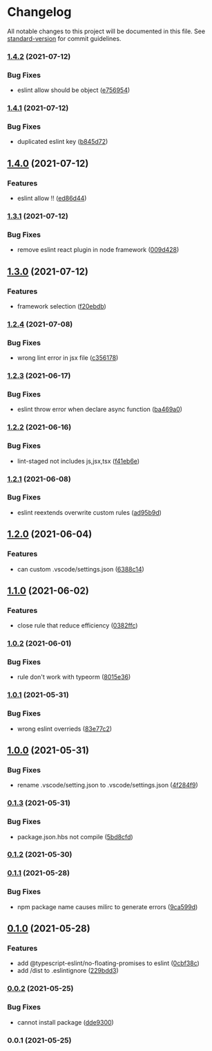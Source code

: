 # Changelog

All notable changes to this project will be documented in this file. See [standard-version](https://github.com/conventional-changelog/standard-version) for commit guidelines.

### [1.4.2](https://www.github.com/mili-project-manager/mtpl-code-style/compare/v1.4.1...v1.4.2) (2021-07-12)


### Bug Fixes

* eslint allow should be object ([e756954](https://www.github.com/mili-project-manager/mtpl-code-style/commit/e756954c0f1c4ede0857538bbbb2ca69fc4618ae))

### [1.4.1](https://www.github.com/mili-project-manager/mtpl-code-style/compare/v1.4.0...v1.4.1) (2021-07-12)


### Bug Fixes

* duplicated eslint key ([b845d72](https://www.github.com/mili-project-manager/mtpl-code-style/commit/b845d720d4d87561fe73e33a35d0069462f19c1a))

## [1.4.0](https://www.github.com/mili-project-manager/mtpl-code-style/compare/v1.3.1...v1.4.0) (2021-07-12)


### Features

* eslint allow !! ([ed86d44](https://www.github.com/mili-project-manager/mtpl-code-style/commit/ed86d44fcb8e2096ec247ca22ff3422e3b3d4798))

### [1.3.1](https://www.github.com/mili-project-manager/mtpl-code-style/compare/v1.3.0...v1.3.1) (2021-07-12)


### Bug Fixes

* remove eslint react plugin in node framework ([009d428](https://www.github.com/mili-project-manager/mtpl-code-style/commit/009d42815e6f1e1b07b0181ace82aafbcc9ecdee))

## [1.3.0](https://www.github.com/mili-project-manager/mtpl-code-style/compare/v1.2.4...v1.3.0) (2021-07-12)


### Features

* framework selection ([f20ebdb](https://www.github.com/mili-project-manager/mtpl-code-style/commit/f20ebdbe60d7504ddb19c55d5d7d57cd8ff99836))

### [1.2.4](https://www.github.com/mili-project-manager/mtpl-code-style/compare/v1.2.3...v1.2.4) (2021-07-08)


### Bug Fixes

* wrong lint error in jsx file ([c356178](https://www.github.com/mili-project-manager/mtpl-code-style/commit/c356178ac0a7ce0a3132c54f45ac7b9c6d294aa6))

### [1.2.3](https://www.github.com/mili-project-manager/mtpl-code-style/compare/v1.2.2...v1.2.3) (2021-06-17)


### Bug Fixes

* eslint throw error when declare async function ([ba469a0](https://www.github.com/mili-project-manager/mtpl-code-style/commit/ba469a0e0d65135c0f4184f384d9d49f81c785e8))

### [1.2.2](https://www.github.com/mili-project-manager/mtpl-code-style/compare/v1.2.1...v1.2.2) (2021-06-16)


### Bug Fixes

* lint-staged not includes js,jsx,tsx ([f41eb6e](https://www.github.com/mili-project-manager/mtpl-code-style/commit/f41eb6e8a655fafae11ab886be82fa15f57d160f))

### [1.2.1](https://www.github.com/mili-project-manager/mtpl-code-style/compare/v1.2.0...v1.2.1) (2021-06-08)


### Bug Fixes

* eslint reextends overwrite custom rules ([ad95b9d](https://www.github.com/mili-project-manager/mtpl-code-style/commit/ad95b9de77f81601fa05a8bc76c228be071dbd91))

## [1.2.0](https://www.github.com/mili-project-manager/mtpl-code-style/compare/v1.1.0...v1.2.0) (2021-06-04)


### Features

* can custom .vscode/settings.json ([6388c14](https://www.github.com/mili-project-manager/mtpl-code-style/commit/6388c149f2374bab3f68ce2b044eb392e25835ec))

## [1.1.0](https://www.github.com/mili-project-manager/mtpl-code-style/compare/v1.0.2...v1.1.0) (2021-06-02)


### Features

* close rule that reduce efficiency ([0382ffc](https://www.github.com/mili-project-manager/mtpl-code-style/commit/0382ffccd8672d79c1960569f46cd35293346c51))

### [1.0.2](https://www.github.com/mili-project-manager/mtpl-code-style/compare/v1.0.1...v1.0.2) (2021-06-01)


### Bug Fixes

* rule don't work with typeorm ([8015e36](https://www.github.com/mili-project-manager/mtpl-code-style/commit/8015e36cc9492b91d0ca66e94477a4a5999f2a59))

### [1.0.1](https://www.github.com/mili-project-manager/mtpl-code-style/compare/v1.0.0...v1.0.1) (2021-05-31)


### Bug Fixes

* wrong eslint overrieds ([83e77c2](https://www.github.com/mili-project-manager/mtpl-code-style/commit/83e77c211b32e0eb8c14c350a4510e3499271be0))

## [1.0.0](https://github.com/mili-project-manager/mtpl-code-style/compare/v0.1.3...v1.0.0) (2021-05-31)


### Bug Fixes

* rename .vscode/setting.json to .vscode/settings.json ([4f284f9](https://github.com/mili-project-manager/mtpl-code-style/commit/4f284f94d97d18716d476d04d5ddaf874afbcce9))

### [0.1.3](https://github.com/mili-project-manager/mtpl-code-style/compare/v0.1.2...v0.1.3) (2021-05-31)


### Bug Fixes

* package.json.hbs not compile ([5bd8cfd](https://github.com/mili-project-manager/mtpl-code-style/commit/5bd8cfde274e255fdb9b89dd3a271c27cef7eb3a))

### [0.1.2](https://github.com/mili-project-manager/mtpl-code-style/compare/v0.1.1...v0.1.2) (2021-05-30)

### [0.1.1](https://www.github.com/mili-project-manager/mtpl-code-style/compare/v0.1.0...v0.1.1) (2021-05-28)


### Bug Fixes

* npm package name causes milirc to generate errors ([9ca599d](https://www.github.com/mili-project-manager/mtpl-code-style/commit/9ca599d8e6a01f14f6fa99efc22729352375a65a))

## [0.1.0](https://www.github.com/mili-project-manager/mtpl-code-style/compare/v0.0.2...v0.1.0) (2021-05-28)


### Features

* add @typescript-eslint/no-floating-promises to eslint ([0cbf38c](https://www.github.com/mili-project-manager/mtpl-code-style/commit/0cbf38ceeff00c8164df21cde194d02819a2367a))
* add /dist to .eslintignore ([229bdd3](https://www.github.com/mili-project-manager/mtpl-code-style/commit/229bdd39b13128c88e5c61fc95fd879c9476567c))

### [0.0.2](https://github.com/mili-project-manager/mtpl-code-style/compare/v0.0.1...v0.0.2) (2021-05-25)


### Bug Fixes

* cannot install package ([dde9300](https://github.com/mili-project-manager/mtpl-code-style/commit/dde930063327fc621ad1738d57f5a0c46e16f995))

### 0.0.1 (2021-05-25)
